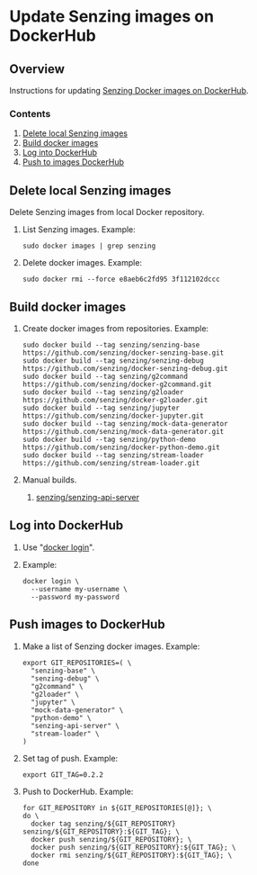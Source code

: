 # Update Senzing images on DockerHub

## Overview

Instructions for updating [Senzing Docker images on DockerHub](https://hub.docker.com/u/senzing).

### Contents

1. [Delete local Senzing images](#delete-local-senzing-images)
1. [Build docker images](#build-docker-images)
1. [Log into DockerHub](#log-into-dockerhub)
1. [Push to images DockerHub](#push-images-to-dockerhub)

## Delete local Senzing images

Delete Senzing images from local Docker repository.

1. List Senzing images.  Example:

    ```console
    sudo docker images | grep senzing
    ```

1. Delete docker images.  Example:

    ```console
    sudo docker rmi --force e8aeb6c2fd95 3f112102dccc
    ```

## Build docker images

1. Create docker images from repositories.  Example:

    ```console
    sudo docker build --tag senzing/senzing-base        https://github.com/senzing/docker-senzing-base.git
    sudo docker build --tag senzing/senzing-debug       https://github.com/senzing/docker-senzing-debug.git
    sudo docker build --tag senzing/g2command           https://github.com/senzing/docker-g2command.git
    sudo docker build --tag senzing/g2loader            https://github.com/senzing/docker-g2loader.git
    sudo docker build --tag senzing/jupyter             https://github.com/senzing/docker-jupyter.git
    sudo docker build --tag senzing/mock-data-generator https://github.com/senzing/mock-data-generator.git
    sudo docker build --tag senzing/python-demo         https://github.com/senzing/docker-python-demo.git
    sudo docker build --tag senzing/stream-loader       https://github.com/senzing/stream-loader.git
    ```

1. Manual builds.
     1. [senzing/senzing-api-server](https://github.com/Senzing/senzing-api-server)

## Log into DockerHub

1. Use "[docker login](https://docs.docker.com/engine/reference/commandline/login/)".

1. Example:

    ```console
    docker login \
      --username my-username \
      --password my-password
    ```

## Push images to DockerHub

1. Make a list of Senzing docker images. Example:

    ```console
    export GIT_REPOSITORIES=( \
      "senzing-base" \
      "senzing-debug" \
      "g2command" \
      "g2loader" \
      "jupyter" \
      "mock-data-generator" \
      "python-demo" \
      "senzing-api-server" \
      "stream-loader" \
    )
    ```

1. Set tag of push.  Example:

    ```console
    export GIT_TAG=0.2.2
    ```

1. Push to DockerHub.  Example:

    ```console
    for GIT_REPOSITORY in ${GIT_REPOSITORIES[@]}; \
    do \
      docker tag senzing/${GIT_REPOSITORY} senzing/${GIT_REPOSITORY}:${GIT_TAG}; \
      docker push senzing/${GIT_REPOSITORY}; \
      docker push senzing/${GIT_REPOSITORY}:${GIT_TAG}; \
      docker rmi senzing/${GIT_REPOSITORY}:${GIT_TAG}; \
    done
    ```
